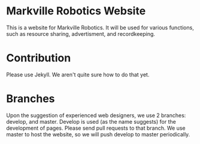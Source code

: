 # Markville Robotics Website
This is a website for Markville Robotics. It will be used for various functions, such as resource sharing, advertisment, and recordkeeping.

# Contribution 
Please use Jekyll. We aren't quite sure how to do that yet.

# Branches
Upon the suggestion of experienced web designers, we use 2 branches: develop, and master. Develop is used (as the name suggests) for the development of pages. Please send pull requests to that branch. We use master to host the website, so we will push develop to master periodically. 
